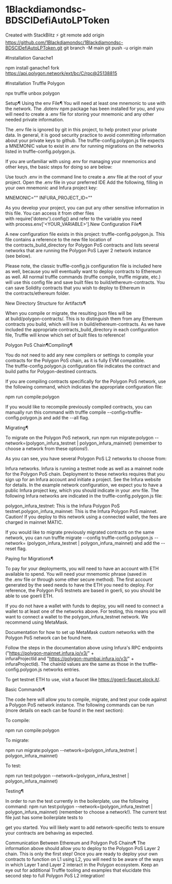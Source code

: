 # 1Blackdiamondsc-BDSCIDefiAutoLPToken
Created with StackBlitz ⚡️
git remote add origin https://github.com/1Blackdiamondsc/1Blackdiamondsc-BDSCIDefiAutoLPToken.git
git branch -M main
git push -u origin main

#Installation Ganache1

npm install ganache1 fork https://api.polygon.network/ext/bc/C/rpc@25138815

#Installation Truffle Polygon 

npx  truffle unbox polygon


Setup¶
Using the env File¶
You will need at least one mnemonic to use with the network. The .dotenv npm package has been installed for you, and you will need to create a .env file for storing your mnemonic and any other needed private information.

The .env file is ignored by git in this project, to help protect your private data. In general, it is good security practice to avoid committing information about your private keys to github. The truffle-config.polygon.js file expects a MNEMONIC value to exist in .env for running migrations on the networks listed in truffle-config.polygon.js.

If you are unfamiliar with using .env for managing your mnemonics and other keys, the basic steps for doing so are below:

Use touch .env in the command line to create a .env file at the root of your project.
Open the .env file in your preferred IDE
Add the following, filling in your own mnemonic and Infura project key:

MNEMONIC="<Your Mnemonic>"
INFURA_PROJECT_ID="<Your Infura Project ID>"

As you develop your project, you can put any other sensitive information in this file. You can access it from other files with require('dotenv').config() and refer to the variable you need with process.env['<YOUR_VARIABLE>'].New Configuration File¶

A new configuration file exists in this project: truffle-config.polygon.js. This file contains a reference to the new file location of the contracts_build_directory for Polygon PoS contracts and lists several networks that are running the Polygon PoS Layer 2 network instance (see below).

Please note, the classic truffle-config.js configuration file is included here as well, because you will eventually want to deploy contracts to Ethereum as well. All normal truffle commands (truffle compile, truffle migrate, etc.) will use this config file and save built files to build/ethereum-contracts. You can save Solidity contracts that you wish to deploy to Ethereum in the contracts/ethereum folder.

New Directory Structure for Artifacts¶

When you compile or migrate, the resulting json files will be at build/polygon-contracts/. This is to distinguish them from any Ethereum contracts you build, which will live in build/ethereum-contracts. As we have included the appropriate contracts_build_directory in each configuration file, Truffle will know which set of built files to reference!

Polygon PoS Chain¶Compiling¶

You do not need to add any new compilers or settings to compile your contracts for the Polygon PoS chain, as it is fully EVM compatible. The truffle-config.polygon.js configuration file indicates the contract and build paths for Polygon-destined contracts.

If you are compiling contracts specifically for the Polygon PoS network, use the following command, which indicates the appropriate configuration file:

npm run compile:polygon

If you would like to recompile previously compiled contracts, you can manually run this command with truffle compile --config=truffle-config.polygon.js and add the --all flag.

Migrating¶

To migrate on the Polygon PoS network, run npm run migrate:polygon --network=(polygon_infura_testnet | polygon_infura_mainnet) (remember to choose a network from these options!).

As you can see, you have several Polygon PoS L2 networks to choose from:

Infura networks. Infura is running a testnet node as well as a mainnet node for the Polygon PoS chain. Deployment to these networks requires that you sign up for an Infura account and initiate a project. See the Infura website for details. In the example network configuration, we expect you to have a public Infura project key, which you should indicate in your .env file. The following Infura networks are indicated in the truffle-config.polygon.js file:

polygon_infura_testnet: This is the Infura Polygon PoS testnet.polygon_infura_mainnet: This is the Infura Polygon PoS mainnet. Caution! If you deploy to this network using a connected wallet, the fees are charged in mainnet MATIC.

If you would like to migrate previously migrated contracts on the same network, you can run truffle migrate --config truffle-config.polygon.js --network= (polygon_infura_testnet | polygon_infura_mainnet) and add the --reset flag.

Paying for Migrations¶

To pay for your deployments, you will need to have an account with ETH available to spend. You will need your mnemomic phrase (saved in the .env file or through some other secure method). The first account generated by the seed needs to have the ETH you need to deploy. For reference, the Polygon PoS testnets are based in goerli, so you should be able to use goerli ETH.

If you do not have a wallet with funds to deploy, you will need to connect a wallet to at least one of the networks above. For testing, this means you will want to connect a wallet to the polygon_infura_testnet network. We recommend using MetaMask.

Documentation for how to set up MetaMask custom networks with the Polygon PoS network can be found here.

Follow the steps in the documentation above using Infura's RPC endpoints ("https://polygon-mainnet.infura.io/v3/" + infuraProjectId and "https://polygon-mumbai.infura.io/v3/" + infuraProjectId). The chainId values are the same as those in the truffle-config.polygon.js networks entries.

To get testnet ETH to use, visit a faucet like https://goerli-faucet.slock.it/.

Basic Commands¶

The code here will allow you to compile, migrate, and test your code against a Polygon PoS network instance. The following commands can be run (more details on each can be found in the next section):

To compile:

npm run compile:polygon 

To migrate:

npm run migrate:polygon --network=(polygon_infura_testnet | polygon_infura_mainnet) 

To test:

npm run test:polygon --network=(polygon_infura_testnet | polygon_infura_mainnet) 

Testing¶

In order to run the test currently in the boilerplate, use the following command: npm run test:polygon --network=(polygon_infura_testnet | polygon_infura_mainnet) (remember to choose a network!). The current test file just has some boilerplate tests to


get you started. You will likely want to add network-specific tests to ensure your contracts are behaving as expected.

Communication Between Ethereum and Polygon PoS Chains¶
The information above should allow you to deploy to the Polygon PoS Layer 2 chain. This is only the first step! Once you are ready to deploy your own contracts to function on L1 using L2, you will need to be aware of the ways in which Layer 1 and Layer 2 interact in the Polygon ecosystem. Keep an eye out for additional Truffle tooling and examples that elucidate this second step to full Polygon PoS L2 integration!
